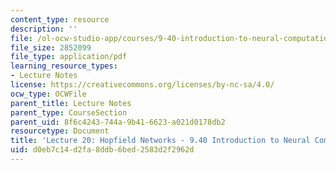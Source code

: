 ```yaml
---
content_type: resource
description: ''
file: /ol-ocw-studio-app/courses/9-40-introduction-to-neural-computation-spring-2018/d0eb7c14d2fa8ddb6bed2583d2f2962d_MIT9_40S18_Lec20.pdf
file_size: 2852099
file_type: application/pdf
learning_resource_types:
- Lecture Notes
license: https://creativecommons.org/licenses/by-nc-sa/4.0/
ocw_type: OCWFile
parent_title: Lecture Notes
parent_type: CourseSection
parent_uid: 8f6c4243-744a-9b41-6623-a021d0178db2
resourcetype: Document
title: 'Lecture 20: Hopfield Networks - 9.40 Introduction to Neural Compuatation'
uid: d0eb7c14-d2fa-8ddb-6bed-2583d2f2962d
---
```

